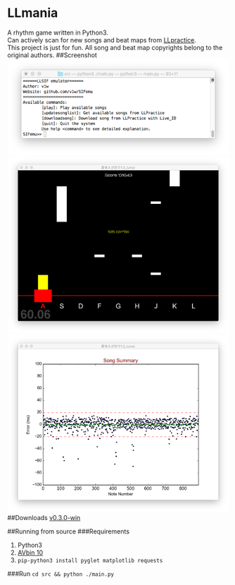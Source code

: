 # LLmania
A rhythm game written in Python3.  
Can actively scan for new songs and beat maps from [LLpractice](https://m.tianyi9.com/).  
This project is just for fun. All song and beat map copyrights belong to the original authors. 
##Screenshot
![](https://raw.githubusercontent.com/v1w/ImageCache/master/SIFemu/help.png)
![](https://raw.githubusercontent.com/v1w/ImageCache/master/SIFemu/play.png)
![](https://raw.githubusercontent.com/v1w/ImageCache/master/SIFemu/songsummary.png)
##Downloads
[v0.3.0-win](https://github.com/v1w/SIFemu/releases/download/v0.3.0/LLmania-0.3.0-win32.zip)  

##Running from source
###Requirements
1. Python3 
2. [AVbin 10](http://avbin.github.io/AVbin/Download.html)  
3. `pip-python3 install pyglet matplotlib requests`

###Run
`cd src && python ./main.py`


